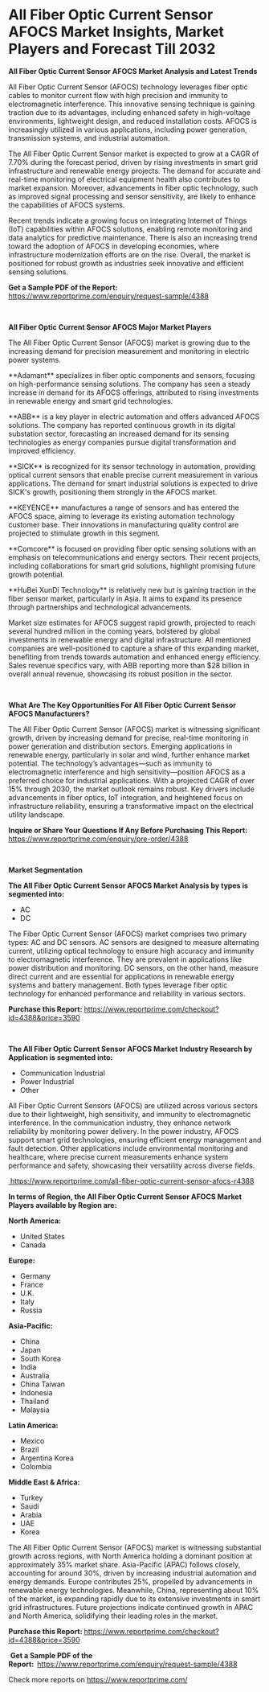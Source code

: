 <p><h1>All Fiber Optic Current Sensor AFOCS Market Insights, Market Players and Forecast Till 2032</h1></p><p><strong>All Fiber Optic Current Sensor AFOCS Market Analysis and Latest Trends</strong></p>
<p><p>All Fiber Optic Current Sensor (AFOCS) technology leverages fiber optic cables to monitor current flow with high precision and immunity to electromagnetic interference. This innovative sensing technique is gaining traction due to its advantages, including enhanced safety in high-voltage environments, lightweight design, and reduced installation costs. AFOCS is increasingly utilized in various applications, including power generation, transmission systems, and industrial automation.</p><p>The All Fiber Optic Current Sensor market is expected to grow at a CAGR of 7.70% during the forecast period, driven by rising investments in smart grid infrastructure and renewable energy projects. The demand for accurate and real-time monitoring of electrical equipment health also contributes to market expansion. Moreover, advancements in fiber optic technology, such as improved signal processing and sensor sensitivity, are likely to enhance the capabilities of AFOCS systems.</p><p>Recent trends indicate a growing focus on integrating Internet of Things (IoT) capabilities within AFOCS solutions, enabling remote monitoring and data analytics for predictive maintenance. There is also an increasing trend toward the adoption of AFOCS in developing economies, where infrastructure modernization efforts are on the rise. Overall, the market is positioned for robust growth as industries seek innovative and efficient sensing solutions.</p></p>
<p><strong>Get a Sample PDF of the Report:&nbsp;</strong> <a href="https://www.reportprime.com/enquiry/request-sample/4388?utm_campaign=3534&utm_medium=2&utm_source=Github&utm_content=ia&utm_term=19032025&utm_id=all-fiber-optic-current-sensor-afocs">https://www.reportprime.com/enquiry/request-sample/4388</a></p>
<p>&nbsp;</p>
<p><strong>All Fiber Optic Current Sensor AFOCS Major Market Players</strong></p>
<p><p>The All Fiber Optic Current Sensor (AFOCS) market is growing due to the increasing demand for precision measurement and monitoring in electric power systems. </p><p>**Adamant** specializes in fiber optic components and sensors, focusing on high-performance sensing solutions. The company has seen a steady increase in demand for its AFOCS offerings, attributed to rising investments in renewable energy and smart grid technologies. </p><p>**ABB** is a key player in electric automation and offers advanced AFOCS solutions. The company has reported continuous growth in its digital substation sector, forecasting an increased demand for its sensing technologies as energy companies pursue digital transformation and improved efficiency.</p><p>**SICK** is recognized for its sensor technology in automation, providing optical current sensors that enable precise current measurement in various applications. The demand for smart industrial solutions is expected to drive SICK's growth, positioning them strongly in the AFOCS market.</p><p>**KEYENCE** manufactures a range of sensors and has entered the AFOCS space, aiming to leverage its existing automation technology customer base. Their innovations in manufacturing quality control are projected to stimulate growth in this segment.</p><p>**Comcore** is focused on providing fiber optic sensing solutions with an emphasis on telecommunications and energy sectors. Their recent projects, including collaborations for smart grid solutions, highlight promising future growth potential.</p><p>**HuBei XunDi Technology** is relatively new but is gaining traction in the fiber sensor market, particularly in Asia. It aims to expand its presence through partnerships and technological advancements.</p><p>Market size estimates for AFOCS suggest rapid growth, projected to reach several hundred million in the coming years, bolstered by global investments in renewable energy and digital infrastructure. All mentioned companies are well-positioned to capture a share of this expanding market, benefiting from trends towards automation and enhanced energy efficiency. Sales revenue specifics vary, with ABB reporting more than $28 billion in overall annual revenue, showcasing its robust position in the sector.</p></p>
<p>&nbsp;</p>
<p><strong>What Are The Key Opportunities For All Fiber Optic Current Sensor AFOCS Manufacturers?</strong></p>
<p><p>The All Fiber Optic Current Sensor (AFOCS) market is witnessing significant growth, driven by increasing demand for precise, real-time monitoring in power generation and distribution sectors. Emerging applications in renewable energy, particularly in solar and wind, further enhance market potential. The technology’s advantages—such as immunity to electromagnetic interference and high sensitivity—position AFOCS as a preferred choice for industrial applications. With a projected CAGR of over 15% through 2030, the market outlook remains robust. Key drivers include advancements in fiber optics, IoT integration, and heightened focus on infrastructure reliability, ensuring a transformative impact on the electrical utility landscape.</p></p>
<p><strong>Inquire or Share Your Questions If Any Before Purchasing This Report:</strong> <a href="https://www.reportprime.com/enquiry/pre-order/4388?utm_campaign=3534&utm_medium=2&utm_source=Github&utm_content=ia&utm_term=19032025&utm_id=all-fiber-optic-current-sensor-afocs">https://www.reportprime.com/enquiry/pre-order/4388</a></p>
<p>&nbsp;</p>
<p><strong>Market Segmentation</strong></p>
<p><strong>The All Fiber Optic Current Sensor AFOCS Market Analysis by types is segmented into:</strong></p>
<p><ul><li>AC</li><li>DC</li></ul></p>
<p><p>The Fiber Optic Current Sensor (AFOCS) market comprises two primary types: AC and DC sensors. AC sensors are designed to measure alternating current, utilizing optical technology to ensure high accuracy and immunity to electromagnetic interference. They are prevalent in applications like power distribution and monitoring. DC sensors, on the other hand, measure direct current and are essential for applications in renewable energy systems and battery management. Both types leverage fiber optic technology for enhanced performance and reliability in various sectors.</p></p>
<p><strong>Purchase this Report:&nbsp;</strong><a href="https://www.reportprime.com/checkout?id=4388&price=3590&utm_campaign=3534&utm_medium=2&utm_source=Github&utm_content=ia&utm_term=19032025&utm_id=all-fiber-optic-current-sensor-afocs">https://www.reportprime.com/checkout?id=4388&price=3590</a></p>
<p>&nbsp;</p>
<p><strong>The All Fiber Optic Current Sensor AFOCS Market Industry Research by Application is segmented into:</strong></p>
<p><ul><li>Communication Industrial</li><li>Power Industrial</li><li>Other</li></ul></p>
<p><p>All Fiber Optic Current Sensors (AFOCS) are utilized across various sectors due to their lightweight, high sensitivity, and immunity to electromagnetic interference. In the communication industry, they enhance network reliability by monitoring power delivery. In the power industry, AFOCS support smart grid technologies, ensuring efficient energy management and fault detection. Other applications include environmental monitoring and healthcare, where precise current measurements enhance system performance and safety, showcasing their versatility across diverse fields.</p></p>
<p><a href="https://www.reportprime.com/all-fiber-optic-current-sensor-afocs-r4388?utm_campaign=3534&utm_medium=2&utm_source=Github&utm_content=ia&utm_term=19032025&utm_id=all-fiber-optic-current-sensor-afocs">&nbsp;https://www.reportprime.com/all-fiber-optic-current-sensor-afocs-r4388</a></p>
<p><strong>In terms of Region, the All Fiber Optic Current Sensor AFOCS Market Players available by Region are:</strong></p>
<p>
    <p> <strong> North America: </strong>
        <ul>
            <li>United States</li>
            <li>Canada</li>
        </ul>
        </p> 
    <p> <strong> Europe: </strong>
        <ul>
            <li>Germany</li>
            <li>France</li>
            <li>U.K.</li>
            <li>Italy</li>
            <li>Russia</li>
        </ul>
        </p> 
    <p> <strong> Asia-Pacific: </strong>
        <ul>
            <li>China</li>
            <li>Japan</li>
            <li>South Korea</li>
            <li>India</li>
            <li>Australia</li>
            <li>China Taiwan</li>
            <li>Indonesia</li>
            <li>Thailand</li>
            <li>Malaysia</li>
        </ul>
        </p> 
    <p> <strong> Latin America: </strong>
        <ul>
            <li>Mexico</li>
            <li>Brazil</li>
            <li>Argentina Korea</li>
            <li>Colombia</li>
        </ul>
        </p> 
    <p> <strong> Middle East & Africa: </strong>
        <ul>
            <li>Turkey</li>
            <li>Saudi</li>
            <li>Arabia</li>
            <li>UAE</li>
            <li>Korea</li>
        </ul>
    </p>
    </p>
<p><p>The All Fiber Optic Current Sensor (AFOCS) market is witnessing substantial growth across regions, with North America holding a dominant position at approximately 35% market share. Asia-Pacific (APAC) follows closely, accounting for around 30%, driven by increasing industrial automation and energy demands. Europe contributes 25%, propelled by advancements in renewable energy technologies. Meanwhile, China, representing about 10% of the market, is expanding rapidly due to its extensive investments in smart grid infrastructures. Future projections indicate continued growth in APAC and North America, solidifying their leading roles in the market.</p></p>
<p><strong>Purchase this Report: </strong><a href="https://www.reportprime.com/checkout?id=4388&price=3590&utm_campaign=3534&utm_medium=2&utm_source=Github&utm_content=ia&utm_term=19032025&utm_id=all-fiber-optic-current-sensor-afocs">https://www.reportprime.com/checkout?id=4388&price=3590</a></p>
<p>&nbsp;<strong>Get a Sample PDF of the Report:&nbsp;&nbsp;</strong><a href="https://www.reportprime.com/enquiry/request-sample/4388?utm_campaign=3534&utm_medium=2&utm_source=Github&utm_content=ia&utm_term=19032025&utm_id=all-fiber-optic-current-sensor-afocs">https://www.reportprime.com/enquiry/request-sample/4388</a></p>
<p><strong></strong></p>
<p>Check more reports on <a href="https://www.reportprime.com/?utm_campaign=3534&utm_medium=2&utm_source=Github&utm_content=ia&utm_term=19032025&utm_id=all-fiber-optic-current-sensor-afocs">https://www.reportprime.com/</a></p>